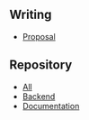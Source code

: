 ## Writing
- [Proposal](https://docs.google.com/document/d/1TlXUZqMSJZlrhcKEMA4asGiw7o5VtZt893TWWk2Ek48/edit?usp=sharing)
  

## Repository
- [All](https://github.com/Opportunity-Match-Team)
- [Backend](https://github.com/Opportunity-Match-Team/OpportunityMatch_Backend)
- [Documentation](https://github.com/Opportunity-Match-Team/documentation)